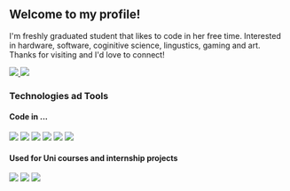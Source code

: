 <h2>Welcome to my profile!</h2>

I'm freshly graduated student that likes to code in her free time. Interested in hardware, software, coginitive science, lingustics, gaming and art. 
Thanks for visiting and I'd love to connect!

<a href="www.linkedin.com/in/dagmara-lukanko-130015229">
<img src="https://img.shields.io/badge/LinkedIn-0077B5?style=for-the-badge&logo=linkedin&logoColor=white">
</a>
<a href="mailto:dagaluk96@gmail.com">
<img src="https://img.shields.io/badge/Gmail-D14836?style=for-the-badge&logo=gmail&logoColor=white">
</a>

<h3>Technologies ad Tools</h3>

<h4>Code in ...</h4>
<div dir="auto">
<img src="https://img.shields.io/badge/HTML-239120?style=for-the-badge&logo=html5&logoColor=white"> <img src="https://img.shields.io/badge/CSS-239120?&style=for-the-badge&logo=css3&logoColor=white"> <img src="https://img.shields.io/badge/JavaScript-323330?style=for-the-badge&logo=javascript&logoColor=F7DF1E"> <img src="https://img.shields.io/badge/C-00599C?style=for-the-badge&logo=c&logoColor=white"> <img src="https://img.shields.io/badge/React-20232A?style=for-the-badge&logo=react&logoColor=61DAFB"> <img src="https://img.shields.io/badge/Python-3776AB?style=for-the-badge&logo=python&logoColor=white">
</dir>
<h4>Used for Uni courses and internship projects</h4>
<div dir="auto">
<img src="https://img.shields.io/badge/C%23-239120?style=for-the-badge&logo=c-sharp&logoColor=white"> <img src="https://img.shields.io/badge/OCaml-E95420?style=for-the-badge&logoColor=white"> <img src="https://img.shields.io/badge/Java-ED8B00?style=for-the-badge&logo=java&logoColor=white">
<div>

<!--
**daga96/daga96** is a ✨ _special_ ✨ repository because its `README.md` (this file) appears on your GitHub profile.
-->
